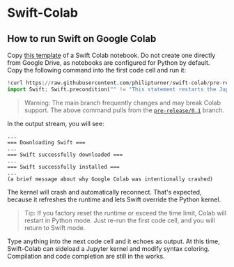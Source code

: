 # Swift-Colab

## How to run Swift on Google Colab

Copy [this template](https://drive.google.com/file/d/1pNTwbwII3VzICULNorwNN8-UNBrrJLZi/view?usp=sharing) of a Swift Colab notebook. Do not create one directly from Google Drive, as notebooks are configured for Python by default. Copy the following command into the first code cell and run it:

```python
!curl https://raw.githubusercontent.com/philipturner/swift-colab/pre-release/0.1/install_swift.sh --output install_swift.sh && bash install_swift.sh 5.5.2 # Replace 5.5.2 with newest Swift version
import Swift; Swift.precondition("" != "This statement restarts the Jupyter kernel in Python, but does nothing in Swift. Pretty neat, right?")
```

> Warning: The main branch frequently changes and may break Colab support. The above command pulls from the [`pre-release/0.1`](https://github.com/philipturner/swift-colab/tree/pre-release/0.1) branch.

In the output stream, you will see:

```
...
=== Downloading Swift ===
...
=== Swift successfully downloaded ===
...
=== Swift successfully installed ===
...
(a brief message about why Google Colab was intentionally crashed)
```

The kernel will crash and automatically reconnect. That's expected, because it refreshes the runtime and lets Swift override the Python kernel.

> Tip: If you factory reset the runtime or exceed the time limit, Colab will restart in Python mode. Just re-run the first code cell, and you will return to Swift mode.

Type anything into the next code cell and it echoes as output. At this time, Swift-Colab can sideload a Jupyter kernel and modify syntax coloring. Compilation and code completion are still in the works.

